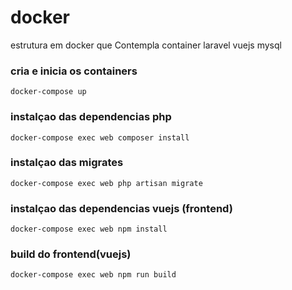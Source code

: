 # docker 
estrutura em docker que Contempla container 
laravel 
vuejs 
mysql 

### cria e inicia os containers 
```
docker-compose up
```
### instalçao das dependencias php 
```
docker-compose exec web composer install
```
### instalçao das migrates 
```
docker-compose exec web php artisan migrate
```

### instalçao das dependencias vuejs (frontend) 
```
docker-compose exec web npm install
```

### build do frontend(vuejs) 
```
docker-compose exec web npm run build
```
